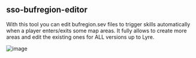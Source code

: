 ## sso-bufregion-editor

With this tool you can edit bufregion.sev files to trigger skills automatically when a player enters/exits some map areas. It fully allows to create more areas and edit the existing ones for ALL versions up to Lyre.

![image](https://github.com/user-attachments/assets/11b4e1e9-4b6a-4db8-81b9-861702cf60b4)



